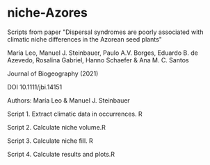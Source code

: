# niche-Azores
Scripts from paper "Dispersal syndromes are poorly associated with climatic niche differences in the Azorean seed plants"

María Leo, Manuel J. Steinbauer, Paulo A.V. Borges, Eduardo B. de Azevedo, Rosalina Gabriel, Hanno Schaefer & Ana M. C. Santos

Journal of Biogeography (2021)

DOI 10.1111/jbi.14151

Authors: María Leo & Manuel J. Steinbauer

Script 1. Extract climatic data in occurrences. R

Script 2. Calculate niche volume.R

Script 3. Calculate niche fill. R

Script 4. Calculate results and plots.R
